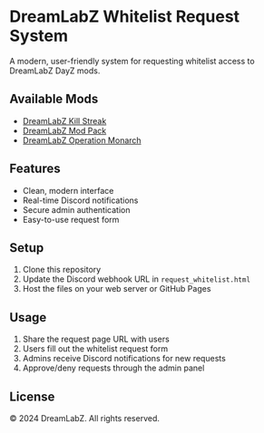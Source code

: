 # DreamLabZ Whitelist Request System

A modern, user-friendly system for requesting whitelist access to DreamLabZ DayZ mods.

## Available Mods
- [DreamLabZ Kill Streak](https://steamcommunity.com/sharedfiles/filedetails/?id=3399120045)
- [DreamLabZ Mod Pack](https://steamcommunity.com/sharedfiles/filedetails/?id=3391921785)
- [DreamLabZ Operation Monarch](https://steamcommunity.com/sharedfiles/filedetails/?id=3389748652)

## Features
- Clean, modern interface
- Real-time Discord notifications
- Secure admin authentication
- Easy-to-use request form

## Setup
1. Clone this repository
2. Update the Discord webhook URL in `request_whitelist.html`
3. Host the files on your web server or GitHub Pages

## Usage
1. Share the request page URL with users
2. Users fill out the whitelist request form
3. Admins receive Discord notifications for new requests
4. Approve/deny requests through the admin panel

## License
© 2024 DreamLabZ. All rights reserved.
